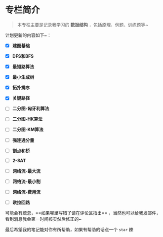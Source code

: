 # 专栏简介

> 本专栏主要是记录我学习的 **数据结构** ，包括原理、例题、训练题等~

计划更新的内容如下~：

- [x] **建图基础**
- [x] **DFS和BFS**
- [x] **最短路算法**
- [x] **最小生成树**
- [x] **拓扑排序**
- [x] **关键路径**
- [ ] **二分图-匈牙利算法**
- [ ] **二分图-HK算法**
- [ ] **二分图-KM算法**
- [ ] **强连通分量**
- [ ] **割点和桥**
- [ ] **2-SAT**
- [ ] **网络流-最大流**
- [ ] **网络流-最小割**
- [ ] **网络流-费用流**
- [ ] **欧拉回路**


可能会有疏忽，==如果哪里写错了请在评论区指出== ，当然也可以给我发邮件，看到消息我会第一时间核实然后修正的~

最后希望我的笔记能对你有所帮助，如果有帮助的话点一个 `star` 辣